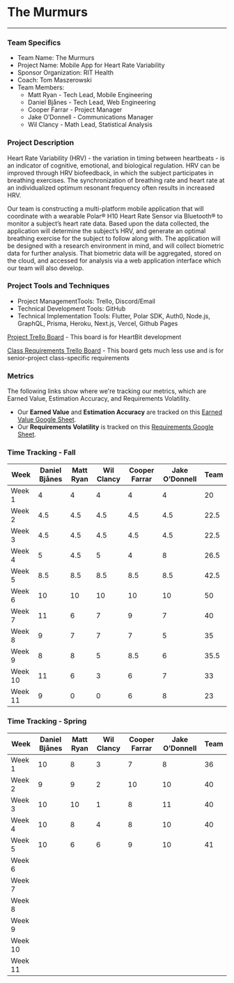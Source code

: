 # The Murmurs
____
### Team Specifics
* Team Name: The Murmurs
* Project Name: Mobile App for Heart Rate Variability
* Sponsor Organization: RIT Health
* Coach: Tom Maszerowski
* Team Members:
  * Matt Ryan - Tech Lead, Mobile Engineering
  * Daniel Bjånes - Tech Lead, Web Engineering
  * Cooper Farrar - Project Manager
  * Jake O’Donnell - Communications Manager
  * Wil Clancy - Math Lead, Statistical Analysis

### Project Description
Heart Rate Variability (HRV) - the variation in timing between heartbeats - is an indicator of cognitive, emotional, and biological regulation. HRV can be improved through HRV biofeedback, in which the subject participates in breathing exercises. The synchronization of breathing rate and heart rate at an individualized optimum resonant frequency often results in increased HRV.

Our team is constructing a multi-platform mobile application that will coordinate with a wearable Polar® H10 Heart Rate Sensor via Bluetooth® to monitor a subject’s heart rate data. Based upon the data collected, the application will determine the subject’s HRV, and generate an optimal breathing exercise for the subject to follow along with. The application will be designed with a research environment in mind, and will collect biometric data for further analysis. That biometric data will be aggregated, stored on the cloud, and accessed for analysis via a web application interface which our team will also develop.

### Project Tools and Techniques
* Project ManagementTools: Trello, Discord/Email
* Technical Development Tools: GitHub
* Technical Implementation Tools: Flutter, Polar SDK, Auth0, Node.js, GraphQL, Prisma, Heroku, Next.js, Vercel, Github Pages

[Project Trello Board](https://trello.com/b/ueuYUmMC/sprint-board) - This board is for HeartBit development

[Class Requirements Trello Board](https://trello.com/b/sDzUpJU4/hrvb-project) - This board gets much less use and is for senior-project class-specific requirements

### Metrics
The following links show where we're tracking our metrics, which are Earned Value, Estimation Accuracy, and Requirements Volatility.

* Our **Earned Value** and **Estimation Accuracy** are tracked on this [Earned Value Google Sheet](https://docs.google.com/spreadsheets/d/1NxkGBFmafHHqRpXOHWQqSmHBv_DfeUr9-NHHRBVPrrM/edit?usp=sharing).
* Our **Requirements Volatility** is tracked on this [Requirements Google Sheet](https://docs.google.com/spreadsheets/d/1fK_C5WwsW3p7STDUyuaPRBzx7tsjAXNvmWld0wRO8CU/edit?usp=sharing).

### Time Tracking - Fall

|Week         |Daniel Bjånes|Matt Ryan    |Wil Clancy |Cooper Farrar|Jake O’Donnell|Team       |
|-------------|-------------|-------------|-----------|-------------|--------------|-----------|
| Week 1      | 4           | 4           | 4         | 4           | 4            | 20        |
| Week 2      | 4.5         | 4.5         | 4.5       | 4.5         | 4.5          | 22.5      |
| Week 3      | 4.5         | 4.5         | 4.5       | 4.5         | 4.5          | 22.5      |
| Week 4      | 5           | 4.5         | 5         | 4           | 8            | 26.5      |
| Week 5      | 8.5         | 8.5         | 8.5       | 8.5         | 8.5          | 42.5      |
| Week 6      | 10          | 10          | 10        | 10          | 10           | 50        |
| Week 7      | 11          | 6           | 7         | 9           | 7            | 40        |
| Week 8      | 9           | 7           | 7         | 7           | 5            | 35        |
| Week 9      | 8           | 8           | 5         | 8.5         | 6            | 35.5      |
| Week 10     | 11          | 6           | 3         | 6           | 7            | 33        |
| Week 11     | 9           | 0           | 0         | 6           | 8            | 23        |

### Time Tracking - Spring

|Week         |Daniel Bjånes|Matt Ryan    |Wil Clancy |Cooper Farrar|Jake O’Donnell|Team       |
|-------------|-------------|-------------|-----------|-------------|--------------|-----------|
| Week 1      | 10          | 8           | 3         | 7           | 8            | 36        |
| Week 2      | 9           | 9           | 2         | 10          | 10           | 40        |
| Week 3      | 10          | 10          | 1         | 8           | 11           | 40        |
| Week 4      | 10          | 8           | 4         | 8           | 10           | 40        |
| Week 5      | 10          | 6           | 6         | 9           | 10           | 41        |
| Week 6      |             |             |           |             |              |           |
| Week 7      |             |             |           |             |              |           |
| Week 8      |             |             |           |             |              |           |
| Week 9      |             |             |           |             |              |           |
| Week 10     |             |             |           |             |              |           |
| Week 11     |             |             |           |             |              |           |
